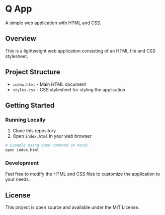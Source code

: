 # Q App

A simple web application with HTML and CSS.

## Overview

This is a lightweight web application consisting of an HTML file and CSS stylesheet.

## Project Structure

- `index.html` - Main HTML document
- `styles.css` - CSS stylesheet for styling the application

## Getting Started

### Running Locally

1. Clone this repository
2. Open `index.html` in your web browser

```bash
# Example using open command on macOS
open index.html
```

### Development

Feel free to modify the HTML and CSS files to customize the application to your needs.

## License

This project is open source and available under the MIT License.

